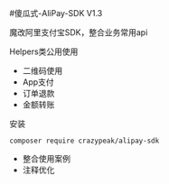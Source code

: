 #傻瓜式-AliPay-SDK V1.3

魔改阿里支付宝SDK，整合业务常用api

Helpers类公用使用
 - 二维码使用
 - App支付
 - 订单退款
 - 金额转账

安装

`composer require crazypeak/alipay-sdk`

 - 整合使用案例
 - 注释优化